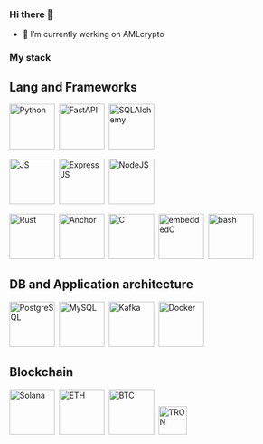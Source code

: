 ### Hi there 👋

- 🔭 I’m currently working on AMLcrypto

### My stack

## Lang and Frameworks

<img src="https://cdn.jsdelivr.net/gh/devicons/devicon@latest/icons/python/python-original-wordmark.svg" width=80 hight=80 title="Python"/>&nbsp;
<img src="https://cdn.jsdelivr.net/gh/devicons/devicon@latest/icons/fastapi/fastapi-original.svg" width=80 hight=80 title="FastAPI"/>&nbsp;
<img src="https://cdn.jsdelivr.net/gh/devicons/devicon@latest/icons/sqlalchemy/sqlalchemy-original-wordmark.svg" width=80 hight=80 title="SQLAlchemy"/>&nbsp;

<img src="https://cdn.jsdelivr.net/gh/devicons/devicon@latest/icons/javascript/javascript-original.svg" width=80 hight=80 title="JS"/>&nbsp;
<img src="https://cdn.jsdelivr.net/gh/devicons/devicon@latest/icons/express/express-original.svg" width=80 hight=80 title="ExpressJS"/>&nbsp;
<img src="https://cdn.jsdelivr.net/gh/devicons/devicon@latest/icons/nodejs/nodejs-original-wordmark.svg" width=80 hight=80 title="NodeJS"/>&nbsp;

<img src="https://cdn.jsdelivr.net/gh/devicons/devicon@latest/icons/rust/rust-original.svg" width=80 hight=80 title="Rust"/>&nbsp;
<img src="https://camo.githubusercontent.com/590ccfb4e70a27673047ee879ed409981c05b2da403e60b4aaa7961ccdb46001/68747470733a2f2f7062732e7477696d672e636f6d2f6d656469612f46565556614f3958454141756c764b3f666f726d61743d706e67266e616d653d736d616c6c" width=80 hight=80 title="Anchor"/>&nbsp;
<img src="https://cdn.jsdelivr.net/gh/devicons/devicon@latest/icons/c/c-original.svg" width=80 hight=80 title="C"/>&nbsp;
<img src="https://cdn.jsdelivr.net/gh/devicons/devicon@latest/icons/embeddedc/embeddedc-original.svg" width=80 hight=80 title="embeddedC"/>&nbsp;
<img src="https://cdn.jsdelivr.net/gh/devicons/devicon@latest/icons/bash/bash-original.svg" width=80 hight=80 title="bash">&nbsp;

## DB and Application architecture
<img src="https://cdn.jsdelivr.net/gh/devicons/devicon@latest/icons/postgresql/postgresql-original.svg" width=80 hight=80 title="PostgreSQL"/>&nbsp;
<img src="https://cdn.jsdelivr.net/gh/devicons/devicon@latest/icons/mysql/mysql-original-wordmark.svg" width=80 hight=80 title="MySQL"/>&nbsp;
<img src="https://cdn.jsdelivr.net/gh/devicons/devicon@latest/icons/apachekafka/apachekafka-original-wordmark.svg"  width=80 hight=80 title="Kafka"/>&nbsp;
<img src="https://cdn.jsdelivr.net/gh/devicons/devicon@latest/icons/docker/docker-original.svg"  width=80 hight=80 title="Docker"/>&nbsp;

## Blockchain

<img src="https://logotyp.us/file/solana.svg" width=80 hight=80 title="Solana"/>&nbsp;
<img src="https://logotyp.us/file/ethereum.svg" width=80 hight=80 title="ETH"/>&nbsp;
<img src="https://logotyp.us/file/bitcoin-sv.svg" width=80 hight=80 title="BTC"/>&nbsp;
<img src="https://cryptologos.cc/logos/tron-trx-logo.svg" width=50 hight=50 title="TRON"/>&nbsp;
